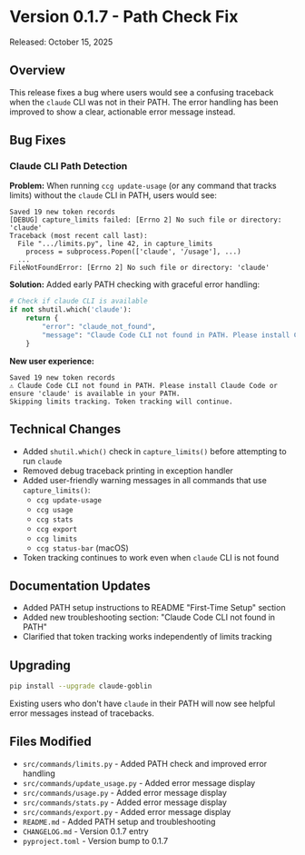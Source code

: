 # Version 0.1.7 - Path Check Fix

Released: October 15, 2025

## Overview

This release fixes a bug where users would see a confusing traceback when the `claude` CLI was not in their PATH. The error handling has been improved to show a clear, actionable error message instead.

## Bug Fixes

### Claude CLI Path Detection

**Problem:** When running `ccg update-usage` (or any command that tracks limits) without the `claude` CLI in PATH, users would see:

```
Saved 19 new token records
[DEBUG] capture_limits failed: [Errno 2] No such file or directory: 'claude'
Traceback (most recent call last):
  File ".../limits.py", line 42, in capture_limits
    process = subprocess.Popen(['claude', '/usage'], ...)
  ...
FileNotFoundError: [Errno 2] No such file or directory: 'claude'
```

**Solution:** Added early PATH checking with graceful error handling:

```python
# Check if claude CLI is available
if not shutil.which('claude'):
    return {
        "error": "claude_not_found",
        "message": "Claude Code CLI not found in PATH. Please install Claude Code or ensure 'claude' is available in your PATH."
    }
```

**New user experience:**

```
Saved 19 new token records
⚠ Claude Code CLI not found in PATH. Please install Claude Code or ensure 'claude' is available in your PATH.
Skipping limits tracking. Token tracking will continue.
```

## Technical Changes

- Added `shutil.which()` check in `capture_limits()` before attempting to run `claude`
- Removed debug traceback printing in exception handler
- Added user-friendly warning messages in all commands that use `capture_limits()`:
  - `ccg update-usage`
  - `ccg usage`
  - `ccg stats`
  - `ccg export`
  - `ccg limits`
  - `ccg status-bar` (macOS)
- Token tracking continues to work even when `claude` CLI is not found

## Documentation Updates

- Added PATH setup instructions to README "First-Time Setup" section
- Added new troubleshooting section: "Claude Code CLI not found in PATH"
- Clarified that token tracking works independently of limits tracking

## Upgrading

```bash
pip install --upgrade claude-goblin
```

Existing users who don't have `claude` in their PATH will now see helpful error messages instead of tracebacks.

## Files Modified

- `src/commands/limits.py` - Added PATH check and improved error handling
- `src/commands/update_usage.py` - Added error message display
- `src/commands/usage.py` - Added error message display
- `src/commands/stats.py` - Added error message display
- `src/commands/export.py` - Added error message display
- `README.md` - Added PATH setup and troubleshooting
- `CHANGELOG.md` - Version 0.1.7 entry
- `pyproject.toml` - Version bump to 0.1.7

